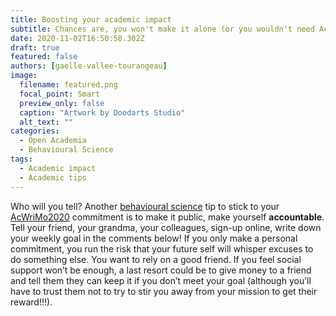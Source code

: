 ```yaml
---
title: Boosting your academic impact
subtitle: Chances are, you won't make it alone (or you wouldn't need AcWriMo in the first place)
date: 2020-11-02T16:50:58.302Z
draft: true
featured: false
authors: [gaelle-vallee-tourangeau]
image:
  filename: featured.png
  focal_point: Smart
  preview_only: false
  caption: "Artwork by Doodarts Studio"
  alt_text: ""
categories:
  - Open Academia
  - Behavioural Science
tags:
  - Academic impact
  - Academic tips
---
```








Who will you tell? Another [behavioural science](/category/behavioural-science/) tip to stick to your [AcWriMo2020](/tag/acwrimo2020/) commitment is to make it public, make yourself **accountable**. Tell your friend, your grandma, your colleagues, sign-up online, write down your weekly goal in the comments below! If you only make a personal commitment, you run the risk that your future self will whisper excuses to do something else. You want to rely on a good friend. If you feel social support won’t be enough, a last resort could be to give money to a friend and tell them they can keep it if you don’t meet your goal (although you’ll have to trust them not to try to stir you away from your mission to get their reward!!!).
